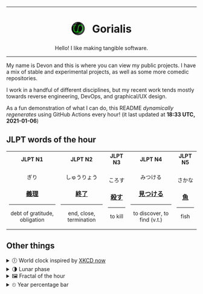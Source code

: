 ***

<h1 align="center">
<sub>
    <img src="readme/resources/avatar.png" height="36">
</sub>
&nbsp;
Gorialis
</h1>
<p align="center">
Hello! I like making tangible software.
</p>

***

My name is Devon and this is where you can view my public projects. I have a mix of stable and experimental projects, as well as some more comedic repositories.

I work in a handful of different disciplines, but my recent work tends mostly towards reverse engineering, DevOps, and graphical/UX design.

As a fun demonstration of what I can do, this README *dynamically regenerates* using GitHub Actions every hour! (it last updated at **18:33 UTC, 2021-01-06**)

<h2>JLPT words of the hour</h2>
<table>
    <tr>
        <th>JLPT N1</th>
        <th>JLPT N2</th>
        <th>JLPT N3</th>
        <th>JLPT N4</th>
        <th>JLPT N5</th>
    </tr>
    <tr>
        <td>
            <p align="center">ぎり</p>
            <h3 align="center"><b><a href="https://jisho.org/search/%E7%BE%A9%E7%90%86">義理</a></b></h3>
            <hr>
            <p align="center">debt of gratitude,<wbr> obligation</p>
        </td>
        <td>
            <p align="center">しゅうりょう</p>
            <h3 align="center"><b><a href="https://jisho.org/search/%E7%B5%82%E4%BA%86">終了</a></b></h3>
            <hr>
            <p align="center">end,<wbr> close,<wbr> termination</p>
        </td>
        <td>
            <p align="center">ころす</p>
            <h3 align="center"><b><a href="https://jisho.org/search/%E6%AE%BA%E3%81%99">殺す</a></b></h3>
            <hr>
            <p align="center">to kill</p>
        </td>
        <td>
            <p align="center">みつける</p>
            <h3 align="center"><b><a href="https://jisho.org/search/%E8%A6%8B%E3%81%A4%E3%81%91%E3%82%8B">見つける</a></b></h3>
            <hr>
            <p align="center">to discover,<wbr> to find (v.t.)</p>
        </td>
        <td>
            <p align="center">さかな</p>
            <h3 align="center"><b><a href="https://jisho.org/search/%E9%AD%9A">魚</a></b></h3>
            <hr>
            <p align="center">fish</p>
        </td>
    </tr>
</table>

<h2>Other things</h2>
<details>
<summary>🕕  World clock inspired by <a href="https://xkcd.com/now">XKCD now</a></summary>

> <img src="generated/now.png" width="512">

</details>
<details>
<summary>🌗 Lunar phase</summary>

The moon is approximately 80.25% through its phase (Last Quarter).

</details>
<details>
<summary>&#x1f5bc; Fractal of the hour</summary>

> <img src="generated/fractal.png" width="512">

</details>
<details>
<summary>&#x23f2; Year percentage bar</summary>
<pre><code>2021 [▁▁▁▁▁▁▁▁▁▁▁▁▁▁▁▁▁▁▁▁] 1.58%</code></pre>
</details>
